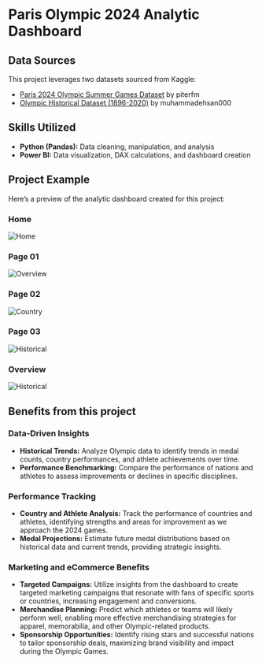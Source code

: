 # Paris Olympic 2024 Analytic Dashboard

## Data Sources
This project leverages two datasets sourced from Kaggle:
- [Paris 2024 Olympic Summer Games Dataset](https://www.kaggle.com/piterfm/paris-2024-olympic-summer-games) by piterfm
- [Olympic Historical Dataset (1896-2020)](https://www.kaggle.com/muhammadehsan000/olympic-historical-dataset-1896-2020) by muhammadehsan000

## Skills Utilized
- **Python (Pandas):** Data cleaning, manipulation, and analysis
- **Power BI:** Data visualization, DAX calculations, and dashboard creation

## Project Example
Here’s a preview of the analytic dashboard created for this project:

### Home

![Home](https://github.com/Kanangnut/Paris-Olympic-Dashboard-Analysis/blob/main/asset/Home.png?raw=true)

### Page 01

![Overview](https://github.com/Kanangnut/Paris-Olympic-Dashboard-Analysis/blob/main/asset/Overview.png?raw=true)

### Page 02

![Country](https://github.com/Kanangnut/Paris-Olympic-Dashboard-Analysis/blob/main/asset/Country.png?raw=true)

### Page 03

![Historical](https://github.com/Kanangnut/Paris-Olympic-Dashboard-Analysis/blob/main/asset/Historical.png?raw=true)

### Overview

![Historical](https://github.com/Kanangnut/Paris-Olympic-Dashboard-Analysis/blob/main/asset/gif.gif?raw=true)

## Benefits from this project

### Data-Driven Insights
- **Historical Trends:** Analyze Olympic data to identify trends in medal counts, country performances, and athlete achievements over time.
- **Performance Benchmarking:** Compare the performance of nations and athletes to assess improvements or declines in specific disciplines.

### Performance Tracking
- **Country and Athlete Analysis:** Track the performance of countries and athletes, identifying strengths and areas for improvement as we approach the 2024 games.
- **Medal Projections:** Estimate future medal distributions based on historical data and current trends, providing strategic insights.

### Marketing and eCommerce Benefits
- **Targeted Campaigns:** Utilize insights from the dashboard to create targeted marketing campaigns that resonate with fans of specific sports or countries, increasing engagement and conversions.
- **Merchandise Planning:** Predict which athletes or teams will likely perform well, enabling more effective merchandising strategies for apparel, memorabilia, and other Olympic-related products.
- **Sponsorship Opportunities:** Identify rising stars and successful nations to tailor sponsorship deals, maximizing brand visibility and impact during the Olympic Games.




